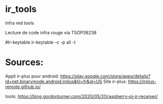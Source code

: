 # ir_tools
Infra red tools

Lecture de code infra rouge via TSOP38238

#Ir-keytable
ir-keytable -c -p all -t


# Sources:
Appli ir-plus pour android: https://play.google.com/store/apps/details?id=net.binarymode.android.irplus&hl=fr&gl=US
Site ir-plus: https://irplus-remote.github.io/

tools: https://blog.gordonturner.com/2020/05/31/raspberry-pi-ir-receiver/

